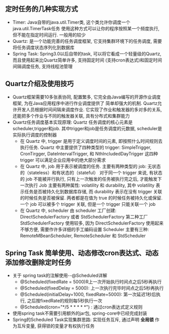 
## 定时任务的几种实现方式
- Timer: Java自带的java.util.Timer类, 这个类允许你调度一个java.util.TimerTask任务
  使用这种方式可以让你的程序按照某一个频度执行, 但不能在指定时间运行. 一般用的较少
- Quartz: 是一个功能完善的任务调度框架, 它支持集群环境下的任务调度, 需要将任务调度状态序列化到数据库
- Spring Task: Spring3.0以后自带的task, 可以将它看成一个轻量级的Quartz, 而且使用起来比Quartz简单许多, 
  支持固定时间 (支持cron表达式)和固定时间间隔调度任务, 支持线程池管理

## Quartz介绍及使用技巧   
- Quartz框架需要10多张表协同, 配置繁多, 它完全由Java编写的开源作业调度框架, 为在Java应用程序中进行作业调度提供了
  简单却强大的机制. Quartz允许开发人员根据时间间隔来调度作业. 它实现了作业和触发器的多对多的关系, 
  还能把多个作业与不同的触发器关联, 具有分布式和集群能力
- Quartz任务调度基本实现原理: Quartz 任务调度的核心元素是scheduler,trigger和job. 其中trigger和job是任务调度的元数据, 
  scheduler是实际执行调度的控制器
  - 在 Quartz 中, trigger 是用于定义调度时间的元素, 即按照什么时间规则去执行任务. Quartz 中主要提供了四种类型的 
	trigger: SimpleTrigger, CronTirgger, DateIntervalTrigger, 和 NthIncludedDayTrigger
	这四种 trigger 可以满足企业应用中的绝大部分需求
  - 在 Quartz 中, job 用于表示被调度的任务. 主要有两种类型的 job: 无状态的（stateless）和有状态的（stateful）
	对于同一个 trigger 来说, 有状态的 job 不能被并行执行, 只有上一次触发的任务被执行完之后, 才能触发下一次执行
	Job 主要有两种属性: volatility 和 durability, 其中 volatility 表示任务是否被持久化到数据库存储, 而 durability 
	表示在没有 trigger 关联的时候任务是否被保留. 两者都是在值为 true 的时候任务被持久化或保留. 一个 job 可以被多个
	trigger 关联, 但是一个 trigger 只能关联一个 job
  - 在 Quartz 中,  scheduler 由 scheduler 工厂创建: DirectSchedulerFactory 或者 StdSchedulerFactory
    第二种工厂StdSchedulerFactory 使用较多, 因为 DirectSchedulerFactory 使用起来不够方便, 需要作许多详细的手工编码设置
	Scheduler 主要有三种: RemoteMBeanScheduler,  RemoteScheduler 和 StdScheduler

## Spring Task 简单使用、动态修改cron表达式、动态添加修改删除定时任务
- 关于 spring task的注解使用--@Scheduled详解
  - @Scheduled(fixedRate = 5000)R上一次开始执行时间点之后5秒再执行
  - @Scheduled(fixedDelay = 5000): 上一次执行完毕时间点之后5秒再执行
  - @Scheduled(initialDelay=1000, fixedRate=5000): 第一次延迟1秒后执行, 之后按fixedRate的规则每5秒执行一次
  - @Scheduled(cron="*/5 * * * * *") : 通过cron表达式定义规则
- 使用spring task不需要引用额外的jar包, spring-core中已经完成封装
- Spring的Scheduled Task实现集群思路: 实现任务互斥, 通过声明 **全局锁** 作为互斥变量, 获得锁的变量才有权执行任务
